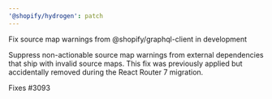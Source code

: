 ```yaml
---
'@shopify/hydrogen': patch
---
```


Fix source map warnings from @shopify/graphql-client in development

Suppress non-actionable source map warnings from external dependencies that ship with invalid source maps. This fix was previously applied but accidentally removed during the React Router 7 migration.

Fixes #3093